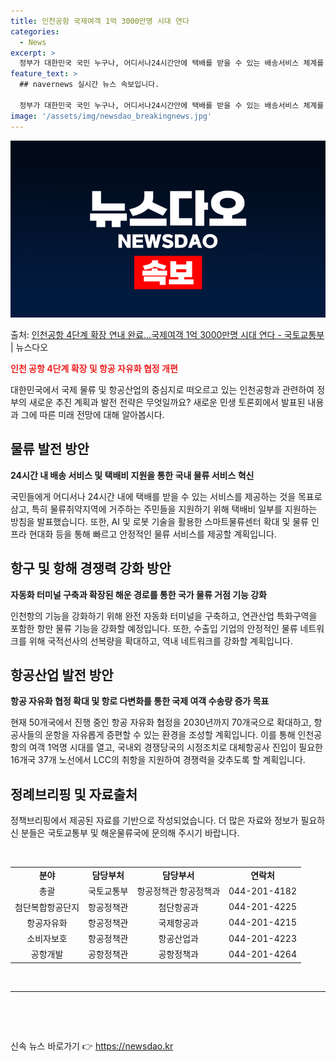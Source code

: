 ```yaml
---
title: 인천공항 국제여객 1억 3000만명 시대 연다
categories:
  - News
excerpt: >
  정부가 대한민국 국민 누구나, 어디서나24시간안에 택배를 받을 수 있는 배송서비스 체계를 2030년까지 구축…
feature_text: >
  ## navernews 실시간 뉴스 속보입니다.

  정부가 대한민국 국민 누구나, 어디서나24시간안에 택배를 받을 수 있는 배송서비스 체계를 2030년까지 구축…
image: '/assets/img/newsdao_breakingnews.jpg'
---
```


![뉴스다오 속보](/assets/img/newsdao_breakingnews.jpg)

<p>출처: <a href="https://newsdao.kr/3283" rel="dofollow">인천공항 4단계 확장 연내 완료…국제여객 1억 3000만명 시대 연다 - 국토교통부</a> | 뉴스다오</p>

<b><span style="color: #ee2323;">인천 공항 4단계 확장 및 항공 자유화 협정 개편</span></b>

<p data-ke-size="size16">대한민국에서 국제 물류 및 항공산업의 중심지로 떠오르고 있는 인천공항과 관련하여 정부의 새로운 추진 계획과 발전 전략은 무엇일까요? 새로운 민생 토론회에서 발표된 내용과 그에 따른 미래 전망에 대해 알아봅시다.</p>

<h2 data-ke-size="size26">물류 발전 방안</h2>

<p data-ke-size="size16"><b>24시간 내 배송 서비스 및 택배비 지원을 통한 국내 물류 서비스 혁신</b></p>

국민들에게 어디서나 24시간 내에 택배를 받을 수 있는 서비스를 제공하는 것을 목표로 삼고, 특히 물류취약지역에 거주하는 주민들을 지원하기 위해 택배비 일부를 지원하는 방침을 발표했습니다. 또한, AI 및 로봇 기술을 활용한 스마트물류센터 확대 및 물류 인프라 현대화 등을 통해 빠르고 안정적인 물류 서비스를 제공할 계획입니다.

<h2 data-ke-size="size26">항구 및 항해 경쟁력 강화 방안</h2>

<p data-ke-size="size16"><b>자동화 터미널 구축과 확장된 해운 경로를 통한 국가 물류 거점 기능 강화</b></p>

인천항의 기능을 강화하기 위해 완전 자동화 터미널을 구축하고, 연관산업 특화구역을 포함한 항만 물류 기능을 강화할 예정입니다. 또한, 수출입 기업의 안정적인 물류 네트워크를 위해 국적선사의 선복량을 확대하고, 역내 네트워크를 강화할 계획입니다.

<h2 data-ke-size="size26">항공산업 발전 방안</h2>

<p data-ke-size="size16"><b>항공 자유화 협정 확대 및 항로 다변화를 통한 국제 여객 수송량 증가 목표</b></p>

현재 50개국에서 진행 중인 항공 자유화 협정을 2030년까지 70개국으로 확대하고, 항공사들의 운항을 자유롭게 증편할 수 있는 환경을 조성할 계획입니다. 이를 통해 인천공항의 여객 1억명 시대를 열고, 국내외 경쟁당국의 시정조치로 대체항공사 진입이 필요한 16개국 37개 노선에서 LCC의 취항을 지원하여 경쟁력을 갖추도록 할 계획입니다.

<h2 data-ke-size="size26">정례브리핑 및 자료출처</h2>

정책브리핑에서 제공된 자료를 기반으로 작성되었습니다. 더 많은 자료와 정보가 필요하신 분들은 국토교통부 및 해운물류국에 문의해 주시기 바랍니다.

<p data-ke-size="size16">&nbsp;</p>

<table>
<tbody>
<tr>
<td style="text-align: center; height: 17px;"><b>분야</b></td>
<td style="text-align: center; height: 17px;"><b>담당부처</b></td>
<td style="text-align: center; height: 17px;"><b>담당부서</b></td>
<td style="text-align: center; height: 17px;"><b>연락처</b></td>
</tr>
<tr>
<td style="text-align: center; height: 17px;">총괄</td>
<td style="text-align: center; height: 17px;">국토교통부</td>
<td style="text-align: center; height: 17px;">항공정책관 항공정책과</td>
<td style="text-align: center; height: 17px;">044-201-4182</td>
</tr>
<tr>
<td style="text-align: center; height: 17px;">첨단복합항공단지</td>
<td style="text-align: center; height: 17px;">항공정책관</td>
<td style="text-align: center; height: 17px;">첨단항공과</td>
<td style="text-align: center; height: 17px;">044-201-4225</td>
</tr>
<tr>
<td style="text-align: center; height: 17px;">항공자유화</td>
<td style="text-align: center; height: 17px;">항공정책관</td>
<td style="text-align: center; height: 17px;">국제항공과</td>
<td style="text-align: center; height: 17px;">044-201-4215</td>
</tr>
<tr>
<td style="text-align: center; height: 17px;">소비자보호</td>
<td style="text-align: center; height: 17px;">항공정책관</td>
<td style="text-align: center; height: 17px;">항공산업과</td>
<td style="text-align: center; height: 17px;">044-201-4223</td>
</tr>
<tr>
<td style="text-align: center; height: 17px;">공항개발</td>
<td style="text-align: center; height: 17px;">공항정책관</td>
<td style="text-align: center; height: 17px;">공항정책과</td>
<td style="text-align: center; height: 17px;">044-201-4264</td>
</tr>
</tbody>
</table>

<p data-ke-size="size16">&nbsp;</p>

<hr>

<p data-ke-size="size16">&nbsp;</p>

<p data-ke-size="size16">&nbsp;</p> 

신속 뉴스 바로가기 👉 <a href="https://newsdao.kr" rel="dofollow">https://newsdao.kr</a>


